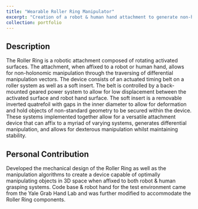 ```yaml
---
title: "Wearable Roller Ring Manipulator"
excerpt: "Creation of a robot & human hand attachment to generate non-holonomic, differential manipulation <br/><img src='/images/image-alignment-300x200.jpg'>"
collection: portfolio
---
```


## Description
The Roller Ring is a robotic attachment composed of rotating activated surfaces. The attachment, when affixed to a robot or human hand, allows for non-holonomic manipulation through the traversing of differential manipulation vectors. The device consists of an actuated timing belt on a roller system as well as a soft insert. The belt is controlled by a back-mounted geared power system to allow for low displacement between the activated surface and robot hand surface. The soft insert is a removable inverted quatrefoil with gaps in the inner diameter to allow for deformation and hold objects of non-standard geometry to be secured within the device. These systems implemented together allow for a versatile attachment device that can affix to a myriad of varying systems, generates differential manipulation, and allows for dexterous manipulation whilst maintaining stability.

## Personal Contribution
Developed the mechanical design of the Roller Ring as well as the manipulation algorithms to create a device capable of optimally manipulating objects in 3D space when affixed to both robot & human grasping systems. Code base & robot hand for the test environment came from the Yale Grab Hand Lab and was further modified to accommodate the Roller Ring components.